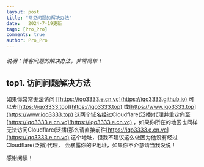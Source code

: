 ```yaml
---
layout: post
title: "常见问题的解决办法"
date:   2024-7-19更新
tags: [Pro_Pro]
comments: true
author: Pro_Pro
---
```


###### 说明：博客问题的解决办法，非常简单！
<!-- more -->

##  top1. 访问问题解决方法

如果你常常无法访问 [[https://iqo3333.e.cn.vc](https://iqo3333.github.io) 可以去[https://iqo3333.top](https://iqo3333.top) 或[https://www.iqo3333.top](https://www.iqo3333.top) 这两个域名经过Cloudflare(泛播)代理并重定向至[https://iqo3333.e.cn.vc](https://iqo3333.e.cn.vc) ，如果你所在的地区也同样无法访问Cloudflare(泛播)那么请直接前往[https://iqo3333.e.cn.vc](https://iqo3333.e.cn.vc) 这个地址，但我不建议这么做因为他没有经过Cloudflare(泛播)代理，
会暴露你的iP地址，如果你不介意请当我没说！






感谢阅读！

